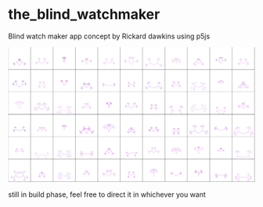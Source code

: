 # the_blind_watchmaker
Blind watch maker app concept by Rickard dawkins using p5js

![screenshot](./screenshot/shot.png)

still in build phase, feel free to direct it in whichever you want
